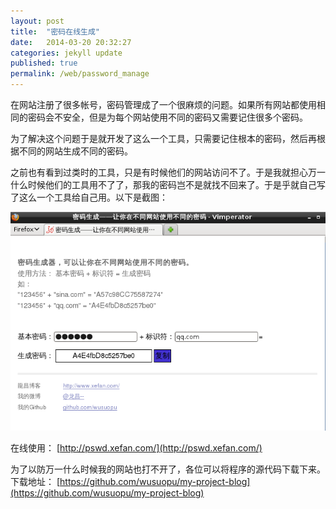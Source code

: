 ```yaml
---
layout: post
title:  "密码在线生成"
date:   2014-03-20 20:32:27
categories: jekyll update
published: true
permalink: /web/password_manage
---
```


在网站注册了很多帐号，密码管理成了一个很麻烦的问题。如果所有网站都使用相同的密码会不安全，但是为每个网站使用不同的密码又需要记住很多个密码。

为了解决这个问题于是就开发了这么一个工具，只需要记住根本的密码，然后再根据不同的网站生成不同的密码。

之前也有看到过类时的工具，只是有时候他们的网站访问不了。于是我就担心万一什么时候他们的工具用不了了，那我的密码岂不是就找不回来了。于是乎就自己写了这么一个工具给自己用。以下是截图：

<img class="aligncenter size-full" src="/assets/uploads/2014/03/password_manage01.png" alt="" />  

在线使用： [http://pswd.xefan.com/](http://pswd.xefan.com/)

为了以防万一什么时候我的网站也打不开了，各位可以将程序的源代码下载下来。  
下载地址：  [https://github.com/wusuopu/my-project-blog](https://github.com/wusuopu/my-project-blog)
